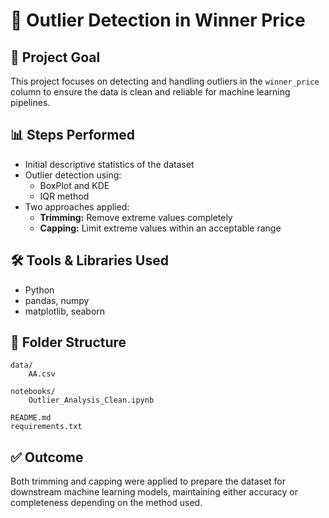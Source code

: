 # 🧪 Outlier Detection in Winner Price

## 📌 Project Goal
This project focuses on detecting and handling outliers in the `winner_price` column to ensure the data is clean and reliable for machine learning pipelines.

## 📊 Steps Performed
- Initial descriptive statistics of the dataset
- Outlier detection using:
  - BoxPlot and KDE
  - IQR method
- Two approaches applied:
  - **Trimming:** Remove extreme values completely
  - **Capping:** Limit extreme values within an acceptable range

## 🛠️ Tools & Libraries Used
- Python
- pandas, numpy
- matplotlib, seaborn

## 📁 Folder Structure
```
data/
    AA.csv

notebooks/
    Outlier_Analysis_Clean.ipynb

README.md
requirements.txt
```

## ✅ Outcome
Both trimming and capping were applied to prepare the dataset for downstream machine learning models, maintaining either accuracy or completeness depending on the method used.

